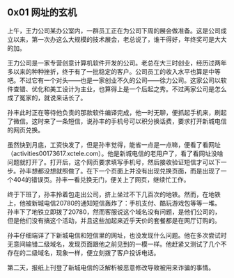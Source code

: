 ## 0x01 网址的玄机

上午，王力公司某办公室内，一群员工正在为公司下周的展会做准备。这是公司成立以来，第一次办这么大规模的技术展会，老总说了，谁干得好，年终奖可是大大的加。

王力公司是一家专营创意计算机软件开发的公司。老总在大三时创业，经历过两年多以来的种种挫折，终于有了一批稳定的客户。公司员工的收入水平也算是中等吧。不过它有一个对头——也是一家创业不久的公司——徐力公司。这家公司以软件查错、优化和美工设计为主业，也算得上是一个后起之秀。不过两家公司是怎么成了冤家的，就说来话长了。

孙丰此时正在等待他负责的那款软件编译完成，他一时无聊，便抓起手机来，刷起了微信。这时来了一条短信，说孙丰的手机号可以积分换话费，要求打开新城电信的网页兑换。

虽然快到月底，工资快发了，但是孙丰觉得，能省一点是一点嘛，便看了看网址（activities00173617.xctele.com）。他是新城电信的老用户了，看了看网址没啥问题就打开了。打开后，这个网页要求填写手机号，然后接收验证短信才可以下一步。孙丰想都没想就照做了。在下一个页面上并没有出现兑换页面，而是出现了一个404的错误页。孙丰一看兑换无门，便关上了网页，继续忙工作。

终于下班了，孙丰拎着包走出公司，挤上坐过不下几百次的地铁。然而，在地铁上，他被新城电信20780的通知短信轰炸了：手机支付、酷玩游戏包等等一堆。孙丰下了地铁立即拨了20780，然而客服说这个域名没有问题，是他们公司的，但是他们没有搞这个活动，并且这些加起来近乎天价的套餐都是在网厅订购的。

孙丰仔细端详了下新城电信和短信里的网址，也没发现什么问题。他在多次尝试时无意间输错二级域名，发现页面跟他之前见到的一模一样。他赶紧又测试了几个不存在的二级域名，现象一样，便立刻拨了客户投诉电话。

第二天，报纸上刊登了新城电信的泛解析被恶意修改导致被用来诈骗的事情。
